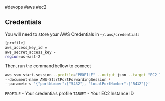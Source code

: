 
#devops 
#aws 
#ec2

## Credentials

You will need to store your AWS Credentials in `~/.aws/credentials`

```bash
[profile]
aws_access_key_id = 
aws_secret_access_key = 
region=us-east-2
```

Then, run the command bellow to connect

```bash
aws ssm start-session --profile="PROFILE" --output json --target "EC2 INSTANCE ID" \
--document-name AWS-StartPortForwardingSession \
--parameters '{"portNumber":["5432"], "localPortNumber":["5432"]}'
```

`PROFILE` - Your credentials profile 
`TARGET` - Your EC2 Instance ID
